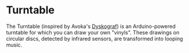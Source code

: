 # Turntable

The Turntable (inspired by Avoka's [Dyskograf](https://www.avoka.fr/portfolio/dyskograf/)) is an Arduino-powered turntable for which you can draw your own "vinyls". These drawings on circular discs, detected by infrared sensors, are transformed into looping music.
